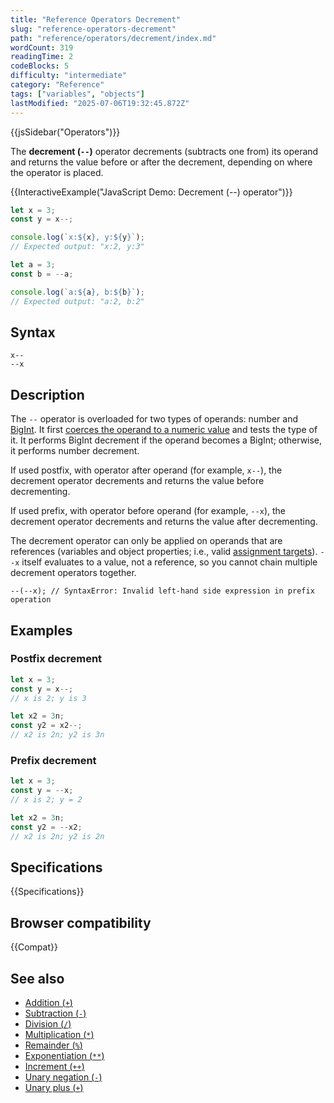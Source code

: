```yaml
---
title: "Reference Operators Decrement"
slug: "reference-operators-decrement"
path: "reference/operators/decrement/index.md"
wordCount: 319
readingTime: 2
codeBlocks: 5
difficulty: "intermediate"
category: "Reference"
tags: ["variables", "objects"]
lastModified: "2025-07-06T19:32:45.872Z"
---
```



{{jsSidebar("Operators")}}

The **decrement (`--`)** operator decrements (subtracts one from) its operand and returns the value before or after the decrement, depending on where the operator is placed.

{{InteractiveExample("JavaScript Demo: Decrement (--) operator")}}

```js interactive-example
let x = 3;
const y = x--;

console.log(`x:${x}, y:${y}`);
// Expected output: "x:2, y:3"

let a = 3;
const b = --a;

console.log(`a:${a}, b:${b}`);
// Expected output: "a:2, b:2"
```

## Syntax

```js-nolint
x--
--x
```

## Description

The `--` operator is overloaded for two types of operands: number and [BigInt](/en-US/docs/Web/JavaScript/Reference/Global_Objects/BigInt). It first [coerces the operand to a numeric value](/en-US/docs/Web/JavaScript/Guide/Data_structures#numeric_coercion) and tests the type of it. It performs BigInt decrement if the operand becomes a BigInt; otherwise, it performs number decrement.

If used postfix, with operator after operand (for example, `x--`), the decrement operator decrements and returns the value before decrementing.

If used prefix, with operator before operand (for example, `--x`), the decrement operator decrements and returns the value after decrementing.

The decrement operator can only be applied on operands that are references (variables and object properties; i.e., valid [assignment targets](/en-US/docs/Web/JavaScript/Reference/Operators/Assignment)). `--x` itself evaluates to a value, not a reference, so you cannot chain multiple decrement operators together.

```js-nolint example-bad
--(--x); // SyntaxError: Invalid left-hand side expression in prefix operation
```

## Examples

### Postfix decrement

```js
let x = 3;
const y = x--;
// x is 2; y is 3

let x2 = 3n;
const y2 = x2--;
// x2 is 2n; y2 is 3n
```

### Prefix decrement

```js
let x = 3;
const y = --x;
// x is 2; y = 2

let x2 = 3n;
const y2 = --x2;
// x2 is 2n; y2 is 2n
```

## Specifications

{{Specifications}}

## Browser compatibility

{{Compat}}

## See also

- [Addition (`+`)](/en-US/docs/Web/JavaScript/Reference/Operators/Addition)
- [Subtraction (`-`)](/en-US/docs/Web/JavaScript/Reference/Operators/Subtraction)
- [Division (`/`)](/en-US/docs/Web/JavaScript/Reference/Operators/Division)
- [Multiplication (`*`)](/en-US/docs/Web/JavaScript/Reference/Operators/Multiplication)
- [Remainder (`%`)](/en-US/docs/Web/JavaScript/Reference/Operators/Remainder)
- [Exponentiation (`**`)](/en-US/docs/Web/JavaScript/Reference/Operators/Exponentiation)
- [Increment (`++`)](/en-US/docs/Web/JavaScript/Reference/Operators/Increment)
- [Unary negation (`-`)](/en-US/docs/Web/JavaScript/Reference/Operators/Unary_negation)
- [Unary plus (`+`)](/en-US/docs/Web/JavaScript/Reference/Operators/Unary_plus)
